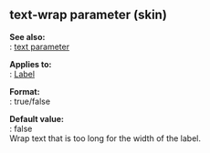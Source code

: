 ## text-wrap parameter (skin)    
**See also:**    
:   [text parameter](/%7Bskin%7D/param/text)    
<!-- -->    
**Applies to:**    
:   [Label](/%7Bskin%7D/control/label)    
<!-- -->    
**Format:**    
:   true/false    
<!-- -->    
**Default value:**    
:   false    
Wrap text that is too long for the width of the label.  